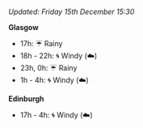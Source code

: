 *Updated: Friday 15th December 15:30*

**Glasgow**

* 17h: :umbrella: Rainy
* 18h - 22h: :cyclone: Windy (:cloud:)
* 23h, 0h: :umbrella: Rainy
* 1h - 4h: :cyclone: Windy (:cloud:)

**Edinburgh**

* 17h - 4h: :cyclone: Windy (:cloud:)
